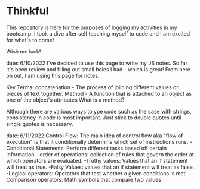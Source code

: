 # Thinkful

This repository is here for the purposes of logging my activities in my bootcamp.
I took a dive after self teaching myself to code and I am excited for what's to come!

Wish me luck!

date: 6/10/2022
I've decided to use this page to write my JS notes. So far it's been review and filling out small holes I had - which is great! From here on out, I am using this page for notes.

Key Terms:
concatenation - 
  The process of joiining different values or pieces of text together.
 Method -
  A function that is attached to an object as one of the object's attributes
  What is a method? 

Although there are various ways to ype code such as the case with strings, consistency in code is most important. Just stick to double quotes until single quotes is necessary.

date: 6/11/2022
Control Flow: The main idea of control flow aka "flow of execution" is that it conditionally determins which set of instructions runs.
  -Conditional Statements: Perform different tasks based off certain information.
  -order of operations: collection of rules that govern the order at which operators are evaluated.
  -Truthy values: Values that an if statement will treat as true.
  -Falsy Values: values that an if statement will treat as false.
  -Logical operators: Operators that test whether a given conditions is met.
  -Comparison operators: Math symbols that compare two values
